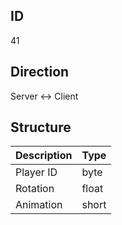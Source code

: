 ## ID
41

## Direction
Server <-> Client

## Structure
| Description | Type  |
|-------------|-------|
| Player ID   | byte  |
| Rotation    | float |
| Animation   | short |
